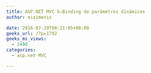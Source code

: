 ```yaml
---
title: ASP.NET MVC 5–Binding de parámetros dinámicos
author: eiximenis

date: 2016-07-29T08:21:05+00:00
geeks_url: /?p=1792
geeks_ms_views:
  - 2490
categories:
  - asp.net MVC

---
```

